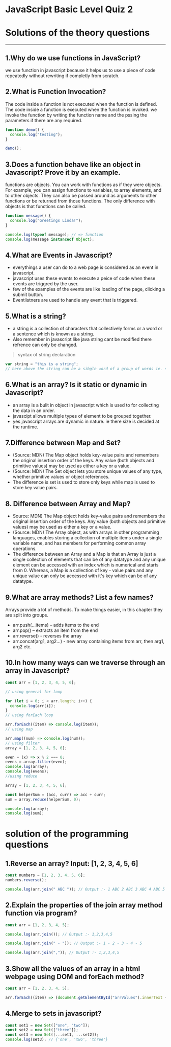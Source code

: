 # JavaScript Basic Level Quiz 2

# Solutions of the theory questions

---

## 1.Why do we use functions in JavaScript?

we use function in javascript because it helps us to use a piece of code repeatedly without rewriting if completly from scratch.

## 2.What is Function Invocation?

The code inside a function is not executed when the function is defined.
The code inside a function is executed when the function is invoked.
we invoke the function by writing the function name and the pssing the parameters if there are any required.

```javascript
function demo() {
  console.log("testing");
}

demo();
```

## 3.Does a function behave like an object in Javascript? Prove it by an example.

functions are objects. You can work with functions as if they were objects. For example, you can assign functions to variables, to array elements, and to other objects. They can also be passed around as arguments to other functions or be returned from those functions. The only difference with objects is that functions can be called.

```javascript
function message() {
  console.log("Greetings Linda!");
}

console.log(typeof message); // => function
console.log(message instanceof Object);
```

## 4.What are Events in Javascript?

- everythings a user can do to a web page is considered as an event in javascript.
- javascript uses these events to execute a peice of code when these events are triggred by the user.
- few of the examples of the events are like loading of the page, clicking a submit button.
- Eventlistners are used to handle any event that is triggered.

## 5.What is a string?

- a string is a collection of characters that collectively forms or a word or a sentence which is known as a string.
- Also remember in javascript like java string cant be modified there refrence can only be changed.

> syntax of string declaration

```javascript
var string = "this is a string";
// here above the string can be a sibgle word of a group of words ie. sentence.
```

## 6.What is an array? Is it static or dynamic in Javascript?

- an array is a bulit in object in javascript which is used to for collecting the data in an order.
- javascipt allows multiple types of element to be grouped together.
- yes javascript arrays are dynamic in nature. ie there size is decided at the runtime.

## 7.Difference between Map and Set?

- (Source: MDN) The Map object holds key-value pairs and remembers the original insertion order of the keys. Any value (both objects and primitive values) may be used as either a key or a value.
- (Source: MDN) The Set object lets you store unique values of any type, whether primitive values or object references.
- The difference is set is used to store only keys while map is used to store key value pairs.

## 8. Difference between Array and Map?

- Source: MDN) The Map object holds key-value pairs and remembers the original insertion order of the keys. Any value (both objects and primitive values) may be used as either a key or a value.
- (Source: MDN) The Array object, as with arrays in other programming languages, enables storing a collection of multiple items under a single variable name, and has members for performing common array operations.
- The difference between an Array and a Map is that an Array is just a single collection of elements that can be of any datatype and any unique element can be accessed with an index which is numerical and starts from 0. Whereas, a Map is a collection of key - value pairs and any unique value can only be accessed with it's key which can be of any datatype.

## 9.What are array methods? List a few names?

Arrays provide a lot of methods. To make things easier, in this chapter they are split into groups.

- arr.push(...items) – adds items to the end
- arr.pop() – extracts an item from the end
- arr.reverse() - reverses the array
- arr.concat(arg1, arg2...) - new array containing items from arr, then arg1, arg2 etc.

## 10.In how many ways can we traverse through an array in Javascript?

```javascript
const arr = [1, 2, 3, 4, 5, 6];

// using general for loop

for (let i = 0; i < arr.length; i++) {
  console.log(arr[i]);
}
// using forEach loop

arr.forEach((item) => console.log(item));
// using map

arr.map((num) => console.log(num));
// using filter
array = [1, 2, 3, 4, 5, 6];

even = (x) => x % 2 === 0;
evens = array.filter(even);
console.log(array);
console.log(evens);
//using reduce

array = [1, 2, 3, 4, 5, 6];

const helperSum = (acc, curr) => acc + curr;
sum = array.reduce(helperSum, 0);

console.log(array);
console.log(sum);
```

# solution of the programming questions

## 1.Reverse an array? Input: [1, 2, 3, 4, 5, 6]

```javascript
const numbers = [1, 2, 3, 4, 5, 6];
numbers.reverse();

console.log(arr.join(" ABC ")); // Output :- 1 ABC 2 ABC 3 ABC 4 ABC 5
```

## 2.Explain the properties of the join array method function via program?

```javascript
const arr = [1, 2, 3, 4, 5];

console.log(arr.join()); // Output :- 1,2,3,4,5

console.log(arr.join(" - ")); // Output :- 1 - 2 - 3 - 4 - 5

console.log(arr.join(",")); // Output :- 1,2,3,4,5
```

## 3.Show all the values of an array in a html webpage using DOM and forEach method?

```javascript
const arr = [1, 2, 3, 4, 5];

arr.forEach((item) => (document.getElementById("arrValues").innerText += item));
```

## 4.Merge to sets in javascript?

```javascript
const set1 = new Set(["one", "two"]);
const set2 = new Set(["three"]);
const set3 = new Set([...set1, ...set2]);
console.log(set3); // {'one', 'two', 'three'}
```
